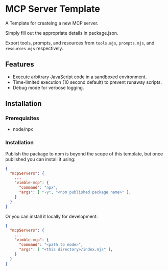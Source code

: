 # MCP Server Template

A Template for createing a new MCP server.

Simply fill out the appropriate details in package.json.

Export tools, prompts, and resources from `tools.mjs`, `prompts.mjs`, and `resources.mjs` respectively.

## Features

- Execute arbitrary JavaScript code in a sandboxed environment.
- Time-limited execution (10 second default) to prevent runaway scripts.
- Debug mode for verbose logging.

## Installation

### Prerequisites

- node/npx

### Installation

Publish the package to npm is beyond the scope of this template, but once published you can install it using:

```json
{
  "mcpServers": {
    ...
    "vimble-mcp": {
      "command": "npx",
      "args": [ "-y", "<npm published package name>" ],
    }
  }
}
```

Or you can install it locally for development:

```json
{
  "mcpServers": {
    ...
    "vimble-mcp": {
      "command": "<path to node>",
      "args": [ "<this directory>/index.mjs" ],
    }
  }
}
```
